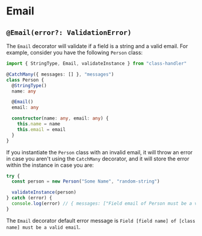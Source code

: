# Email

## `@Email(error?: ValidationError)`

The `Email` decorator will validate if a field is a string and a valid email. For example, consider you have the following `Person` class:

```typescript
import { StringType, Email, validateInstance } from "class-handler"

@CatchMany({ messages: [] }, "messages")
class Person {
  @StringType()
  name: any

  @Email()
  email: any

  constructor(name: any, email: any) {
    this.name = name
    this.email = email
  }
}
```

If you instantiate the `Person` class with an invalid email, it will throw an error in case you aren't using the `CatchMany` decorator, and it will store the error within the instance in case you are:

```typescript
try {
  const person = new Person("Some Name", "random-string")

  validateInstance(person)
} catch (error) {
  console.log(error) // { messages: ["Field email of Person must be a valid email"] }
}
```

The `Email` decorator default error message is `Field [field name] of [class name] must be a valid email`.
